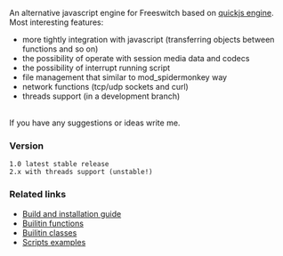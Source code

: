 <p>
    An alternative javascript engine for Freeswitch based on <a href="https://bellard.org/quickjs/">quickjs engine</a>. <br>
    Most interesting features: <br>
    <ul>
     <li>more tightly integration with javascript (transferring objects between functions and so on)</li>
     <li>the possibility of operate with session media data and codecs</li>
     <li>the possibility of interrupt running script</li>
     <li>file management that similar to mod_spidermonkey way</li>
     <li>network functions (tcp/udp sockets and curl)</li>
     <li>threads support (in a development branch)</li>
    </ul>
    <br>    
    If you have any suggestions or ideas write me.
</p>

### Version
    1.0 latest stable release
    2.x with threads support (unstable!)

### Related links
 - [Build and installation guide](http://akscf.org/files/mod_quickjs/installation_guide.pdf)
 - [Builitin functions](http://akscf.org/files/mod_quickjs/builtin_functions_v10.pdf)
 - [Builitin classes](http://akscf.org/files/mod_quickjs/builtin_classes_v10.pdf)
 - [Scripts examples](examples/)

